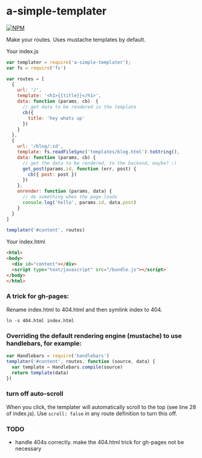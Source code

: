 # a-simple-templater

[![NPM](https://nodei.co/npm/a-simple-templater.png)](https://nodei.co/npm/a-simple-templater/)

Make your routes. Uses mustache templates by default.

Your index.js
```js
var templater = require('a-simple-templater');
var fs = require('fs')

var routes = [
  {
    url: '/',
    template: '<h1>{{title}}</h1>',
    data: function (params, cb)  {
      // get data to be rendered in the template
      cb({
        title: 'hey whats up'
      })
    }
  },
  {
    url: '/blog/:id',
    template: fs.readFileSync('templates/blog.html').toString(),
    data: function (params, cb) {
      // get the data to be rendered, to the backend, maybe? :)
      get_post(params.id, function (err, post) {
        cb({ post: post })
      })
    },
    onrender: function (params, data) {
      // do something when the page loads
      console.log('hello', params.id, data.post)
    }
  }
]

templater('#content', routes)
```

Your index.html
```html
<html>
<body>
  <div id="content"></div>
  <script type="text/javascript" src="/bundle.js"></script>
</body>
</html>
```

### A trick for gh-pages:

Rename index.html to 404.html and then symlink index to 404.
```
ln -s 404.html index.html
```

### Overriding the default rendering engine (mustache) to use handlebars, for example:
```js
var Handlebars = require('handlebars')
templater('#content', routes, function (source, data) {
  var template = Handlebars.compile(source)
  return template(data)
})
```

### turn off auto-scroll
When you click, the templater will automatically scroll to the top (see line 28 of index.js). Use `scroll: false` in any route definition to turn this off.

### TODO
  * handle 404s correctly. make the 404.html trick for gh-pages not be necessary

